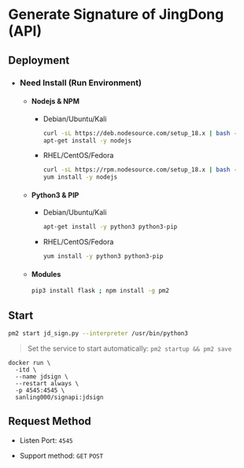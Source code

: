 # Generate Signature of JingDong (API)


## Deployment

  - ### Need Install (Run Environment)

    - #### Nodejs & NPM

      - Debian/Ubuntu/Kali

        ```bash
        curl -sL https://deb.nodesource.com/setup_18.x | bash -
        apt-get install -y nodejs
        ```

      - RHEL/CentOS/Fedora

        ```bash
        curl -sL https://rpm.nodesource.com/setup_18.x | bash -
        yum install -y nodejs
        ```

    - #### Python3 & PIP

      - Debian/Ubuntu/Kali

        ```bash
        apt-get install -y python3 python3-pip
        ```

      - RHEL/CentOS/Fedora

        ```bash
        yum install -y python3 python3-pip
        ```

    - #### Modules

      ```bash
      pip3 install flask ; npm install -g pm2
      ```


## Start

  ```bash
  pm2 start jd_sign.py --interpreter /usr/bin/python3
  ```
  > Set the service to start automatically: `pm2 startup && pm2 save`
  

  ```Docker
  docker run \
    -itd \
    --name jdsign \
    --restart always \
    -p 4545:4545 \
    sanling000/signapi:jdsign
  ```

## Request Method

  - Listen Port: `4545`

  - Support method: `GET` `POST`
